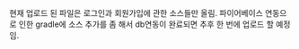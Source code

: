 현재 업로드 된 파일은 로그인과 회원가입에 관한 소스들만 올림.
파이어베이스 연동으로 인한 gradle에 소스 추가를 좀 해서 db연동이 완료되면 추후 한 번에 업로드 할 예정임.
